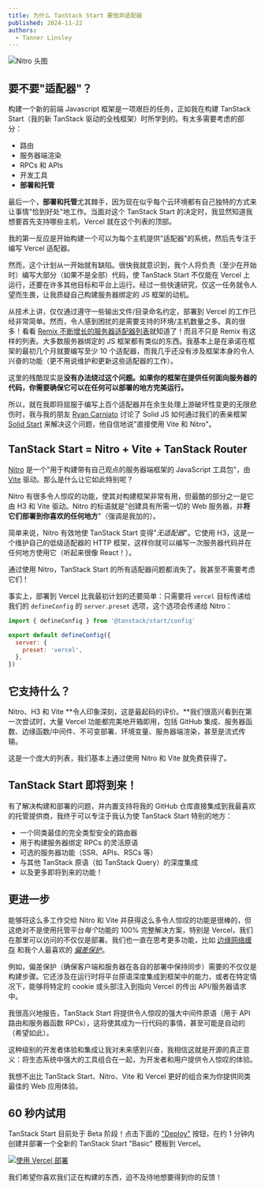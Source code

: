 ```yaml
---
title: 为什么 TanStack Start 要放弃适配器
published: 2024-11-22
authors:
  - Tanner Linsley
---
```


![Nitro 头图](/blog-assets/why-tanstack-start-is-ditching-adapters/nitro.jpg)

## 要不要"适配器"？

构建一个新的前端 Javascript 框架是一项艰巨的任务，正如我在构建 TanStack Start（我的新 TanStack 驱动的全栈框架）时所学到的。有太多需要考虑的部分：

- 路由
- 服务器端渲染
- RPCs 和 APIs
- 开发工具
- **部署和托管**

最后一个，**部署和托管**尤其棘手，因为现在似乎每个云环境都有自己独特的方式来让事情"恰到好处"地工作。当面对这个 TanStack Start 的决定时，我显然知道我想要首先支持哪些主机，Vercel 就在这个列表的顶部。

我的第一反应是开始构建一个可以为每个主机提供"适配器"的系统，然后先专注于编写 Vercel 适配器。

然而，这个计划从一开始就有缺陷。很快我就意识到，我个人将负责（至少在开始时）编写大部分（如果不是全部）代码，使 TanStack Start 不仅能在 Vercel 上运行，还要在许多其他目标和平台上运行。经过一些快速研究，仅这一任务就令人望而生畏，让我质疑自己构建服务器绑定的 JS 框架的动机。

从技术上讲，仅仅通过遵守一些输出文件/目录命名约定，部署到 Vercel 的工作已经非常简单。然而，令人感到困扰的是需要支持的环境/主机数量之多。真的很多！看看 [Remix 不断增长的服务器适配器列表](https://remix.run/docs/en/main/other-api/adapter)就知道了！而且不只是 Remix 有这样的列表。大多数服务器绑定的 JS 框架都有类似的东西。我基本上是在承诺在框架的最初几个月就要编写至少 10 个适配器，而我几乎还没有涉及框架本身的令人兴奋的功能（更不用说维护和更新这些适配器的工作）。

这里的残酷现实是**没有办法绕过这个问题。**如果你的框架在提供**任何面向服务器的代码，你需要确保它可以在任何可以部署的地方完美运行。**

所以，就在我即将屈服于编写上百个适配器并在余生处理上游破坏性变更的无限悲伤时，我与我的朋友 [Ryan Carniato](https://twitter.com/ryancarniato) 讨论了 Solid JS 如何通过我们的表亲框架 [Solid Start](https://start.solidjs.com/) 来解决这个问题，他自信地说"直接使用 Vite 和 Nitro"。

## TanStack Start = Nitro + Vite + TanStack Router

[Nitro](https://nitro.unjs.io/) 是一个"用于构建带有自己观点的服务器端框架的 JavaScript 工具包"，由 [Vite](https://vite.dev/) 驱动。那么是什么让它如此特别呢？

Nitro 有很多令人惊叹的功能，使其对构建框架非常有用，但最酷的部分之一是它由 H3 和 Vite 驱动。Nitro 的标语就是"创建具有所需一切的 Web 服务器，并**将它们部署到你喜欢的任何地方**"（强调是我加的）。

简单来说，Nitro 有效地使 TanStack Start 变得"_无适配器_"。它使用 H3，这是一个维护自己的低级适配器的 HTTP 框架，这样你就可以编写一次服务器代码并在任何地方使用它（听起来很像 React！）。

通过使用 Nitro，TanStack Start 的所有适配器问题都消失了。我甚至不需要考虑它们！

事实上，部署到 Vercel 比我最初计划的还要简单：只需要将 `vercel` 目标传递给我们的 `defineConfig` 的 `server.preset` 选项，这个选项会传递给 Nitro：

```jsx
import { defineConfig } from '@tanstack/start/config'

export default defineConfig({
  server: {
    preset: 'vercel',
  },
})
```

## 它支持什么？

Nitro、H3 和 Vite **令人印象深刻，这是最起码的评价。**我们很高兴看到在第一次尝试时，大量 Vercel 功能都完美地开箱即用，包括 GitHub 集成、服务器函数、边缘函数/中间件、不可变部署、环境变量、服务器端渲染，甚至是流式传输。

这是一个庞大的列表，我们基本上通过使用 Nitro 和 Vite 就免费获得了。

## TanStack Start 即将到来！

有了解决构建和部署的问题，并内置支持将我的 GitHub 仓库直接集成到我最喜欢的托管提供商，我终于可以专注于我认为使 TanStack Start 特别的地方：

- 一个同类最佳的完全类型安全的路由器
- 用于构建服务器绑定 RPCs 的灵活原语
- 可选的服务器功能（SSR、APIs、RSCs 等）
- 与其他 TanStack 原语（如 TanStack Query）的深度集成
- 以及更多即将到来的功能！

## 更进一步

能够将这么多工作交给 Nitro 和 Vite 并获得这么多令人惊叹的功能是很棒的，但这绝对不是使用托管平台*每个*功能的 100% 完整解决方案，特别是 Vercel，我们在那里可以访问的不仅仅是部署。我们也一直在思考更多功能，比如 [边缘网络缓存](https://vercel.com/docs/edge-network/caching) 和我个人最喜欢的 [_偏差保护_](https://vercel.com/docs/deployments/skew-protection)。

例如，偏差保护（确保客户端和服务器在各自的部署中保持同步）需要的不仅仅是构建步骤。它还涉及在运行时将平台原语深度集成到框架中的能力，或者在特定情况下，能够将特定的 cookie 或头部注入到指向 Vercel 的传出 API/服务器请求中。

我很高兴地报告，TanStack Start 将提供令人惊叹的强大中间件原语（用于 API 路由和服务器函数 RPCs），这将使其成为一行代码的事情，甚至可能是自动的（希望如此）。

这种级别的开发者体验和集成让我对未来感到兴奋，我相信这就是开源的真正意义：将生态系统中强大的工具组合在一起，为开发者和用户提供令人惊叹的体验。

我想不出比 TanStack Start、Nitro、Vite 和 Vercel 更好的组合来为你提供同类最佳的 Web 应用体验。

## 60 秒内试用

TanStack Start 目前处于 Beta 阶段！点击下面的 ["Deploy"](https://vercel.com/new/clone?repository-url=https%3A%2F%2Fgithub.com%2Ftanstack%2Frouter%2Ftree%2Fmain%2Fexamples%2Freact%2Fbasic-file-based&project-name=my-tanstack-project&repository-name=my-tanstack-project) 按钮，在约 1 分钟内创建并部署一个全新的 TanStack Start "Basic" 模板到 Vercel。

[![使用 Vercel 部署](https://vercel.com/button)](https://vercel.com/new/clone?repository-url=https%3A%2F%2Fgithub.com%2Ftanstack%2Frouter%2Ftree%2Fmain%2Fexamples%2Freact%2Fbasic-file-based&project-name=my-tanstack-project&repository-name=my-tanstack-project)

我们希望你喜欢我们正在构建的东西，迫不及待地想要得到你的反馈！
